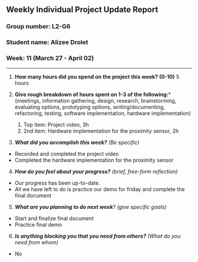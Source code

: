## Weekly Individual Project Update Report
### Group number: L2-G6
### Student name: Alizee Drolet
### Week: 11 (March 27 - April 02)
___
1. **How many hours did you spend on the project this week? (0-10)**
   5 hours

2. **Give rough breakdown of hours spent on 1-3 of the following:***
   (meetings, information gathering, design, research, brainstorming, evaluating options, prototyping options, writing/documenting, refactoring, testing, software implementation, hardware implementation)
   1. Top item: Project video, 3h
   3. 2nd item: Hardware implementation for the proximity sensor, 2h
   
3. ***What did you accomplish this week?*** _(Be specific)_
  - Recorded and completed the project video
  - Completed the hardware implementation for the proximity sensor

4. ***How do you feel about your progress?*** _(brief, free-form reflection)_
  - Our progress has been up-to-date.
  - All we have left to do is practice our demo for friday and complete the final document
    
5. ***What are you planning to do next week***? _(give specific goals)_
  - Start and finalize final document
  - Practice final demo
    
6. ***Is anything blocking you that you need from others?*** _(What do you need from whom)_
  - No
